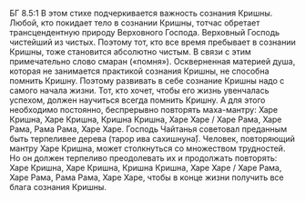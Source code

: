 БГ 8.5:1	В этом стихе подчеркивается важность сознания Кришны. Любой, кто покидает тело в сознании Кришны, тотчас обретает трансцендентную природу Верховного Господа. Верховный Господь чистейший из чистых. Поэтому тот, кто все время пребывает в сознании Кришны, тоже становится абсолютно чистым. В связи с этим примечательно слово смаран («помня»). Оскверненная материей душа, которая не занимается практикой сознания Кришны, не способна помнить Кришну. Поэтому развивать в себе сознание Кришны надо с самого начала жизни. Тот, кто хочет, чтобы его жизнь увенчалась успехом, должен научиться всегда помнить Кришну. А для этого необходимо постоянно, беспрерывно повторять маха-мантру: Харе Кришна, Харе Кришна, Кришна Кришна, Харе Харе / Харе Рама, Харе Рама, Рама Рама, Харе Харе. Господь Чайтанья советовал преданным быть терпеливее дерева (тарор ива сахишн̣уна̄). Человек, повторяющий мантру Харе Кришна, может столкнуться со множеством трудностей. Но он должен терпеливо преодолевать их и продолжать повторять: Харе Кришна, Харе Кришна, Кришна Кришна, Харе Харе / Харе Рама, Харе Рама, Рама Рама, Харе Харе, чтобы в конце жизни получить все блага сознания Кришны.